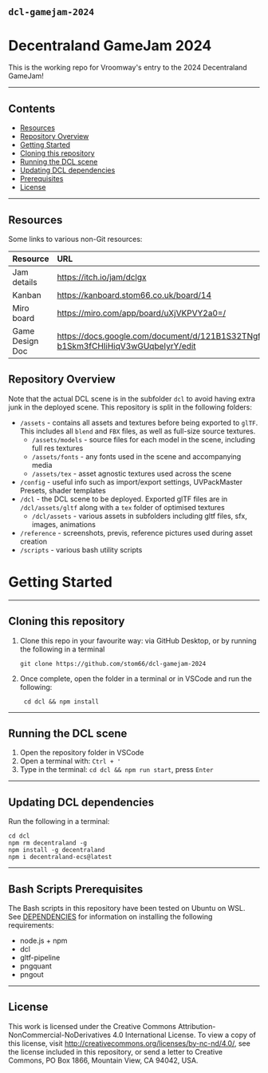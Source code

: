 ## `dcl-gamejam-2024`

# Decentraland GameJam 2024

This is the working repo for Vroomway's entry to the 2024 Decentraland GameJam!


---

## Contents

-   [Resources](#resources)
-   [Repository Overview](#repository-overview)
-   [Getting Started](#getting-started)
-   [Cloning this repository](#cloning-this-repository)
-   [Running the DCL scene](#running-the-dcl-scene)
-   [Updating DCL dependencies](#updating-dcl-dependencies)
-   [Prerequisites](#prerequisites)
-   [License](#license)

---

## Resources

Some links to various non-Git resources:

| Resource           |  URL |
|--------------------|:----------------------------------------------------|
| Jam details        | https://itch.io/jam/dclgx |
| Kanban             | https://kanboard.stom66.co.uk/board/14 |
| Miro board         | https://miro.com/app/board/uXjVKPVY2a0=/ |
| Game Design Doc    | https://docs.google.com/document/d/121B1S32TNgfl0ZR_-b1Skm3fCHIiHiqV3wGUqbeIyrY/edit |


## Repository Overview

Note that the actual DCL scene is in the subfolder `dcl` to avoid having extra junk in the deployed scene. This repository is split in the following folders:

-   `/assets` - contains all assets and textures before being exported to `glTF`. This includes all `blend` and `FBX` files, as well as full-size source textures.
    -   `/assets/models` - source files for each model in the scene, including full res textures
    -   `/assets/fonts` - any fonts used in the scene and accompanying media
    -   `/assets/tex` - asset agnostic textures used across the scene
-   `/config` - useful info such as import/export settings, UVPackMaster Presets, shader templates
-   `/dcl` - the DCL scene to be deployed. Exported glTF files are in `/dcl/assets/gltf` along with a `tex` folder of optimised textures
    -   `/dcl/assets` - various assets in subfolders including gltf files, sfx, images, animations
-   `/reference` - screenshots, previs, reference pictures used during asset creation
-   `/scripts` - various bash utility scripts

# Getting Started

---

## Cloning this repository

1. Clone this repo in your favourite way: via GitHub Desktop, or by running the following in a terminal
    ```
    git clone https://github.com/stom66/dcl-gamejam-2024
    ```
1. Once complete, open the folder in a terminal or in VSCode and run the following:
    ```
     cd dcl && npm install
    ```

---

## Running the DCL scene

1. Open the repository folder in VSCode
1. Open a terminal with: `Ctrl + '`
1. Type in the terminal: `cd dcl && npm run start`, press `Enter`

---

## Updating DCL dependencies

Run the following in a terminal:

```
cd dcl
npm rm decentraland -g
npm install -g decentraland
npm i decentraland-ecs@latest
```

---

## Bash Scripts Prerequisites

The Bash scripts in this repository have been tested on Ubuntu on WSL. See [DEPENDENCIES](DEPENDENCIES.md) for information on installing the following requirements:

-   node.js + npm
-   dcl
-   gltf-pipeline
-   pngquant
-   pngout


---

## License

This work is licensed under the Creative Commons Attribution-NonCommercial-NoDerivatives 4.0 International License. To view a copy of this license, visit http://creativecommons.org/licenses/by-nc-nd/4.0/, see the license included in this repository, or send a letter to Creative Commons, PO Box 1866, Mountain View, CA 94042, USA.
